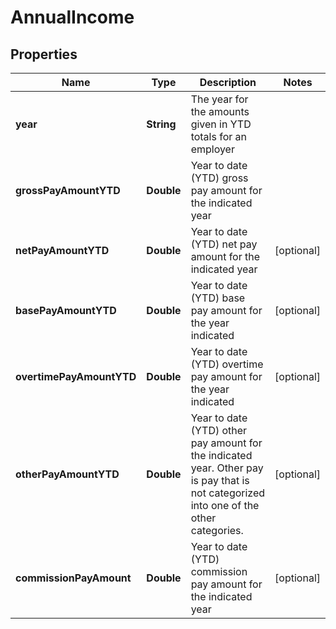 

# AnnualIncome


## Properties

| Name | Type | Description | Notes |
|------------ | ------------- | ------------- | -------------|
|**year** | **String** | The year for the amounts given in YTD totals for an employer |  |
|**grossPayAmountYTD** | **Double** | Year to date (YTD) gross pay amount for the indicated year |  |
|**netPayAmountYTD** | **Double** | Year to date (YTD) net pay amount for the indicated year |  [optional] |
|**basePayAmountYTD** | **Double** | Year to date (YTD) base pay amount for the year indicated |  [optional] |
|**overtimePayAmountYTD** | **Double** | Year to date (YTD) overtime pay amount for the year indicated |  [optional] |
|**otherPayAmountYTD** | **Double** | Year to date (YTD) other pay amount for the indicated year. Other pay is pay that is not categorized into one of the other categories. |  [optional] |
|**commissionPayAmount** | **Double** | Year to date (YTD) commission pay amount for the indicated year |  [optional] |



